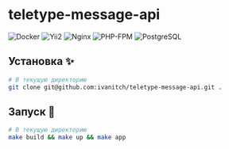 # teletype-message-api

![Docker](https://img.shields.io/badge/Docker-24.0-2496ED?logo=docker&logoColor=white)
![Yii2](https://img.shields.io/badge/Yii2-2.0-83B81A?logo=yii&logoColor=white)
![Nginx](https://img.shields.io/badge/Nginx-1.27-009639?logo=nginx&logoColor=white)
![PHP-FPM](https://img.shields.io/badge/PHP_FPM-8.4-777BB4?logo=php&logoColor=white)
![PostgreSQL](https://img.shields.io/badge/PostgreSQL-17.5-4169E1?logo=postgresql&logoColor=white)

## Установка ✨
```bash  
# В текущую директорию
git clone git@github.com:ivanitch/teletype-message-api.git .
```

## Запуск 🚀
```bash  
# В текущую директорию
make build && make up && make app
```